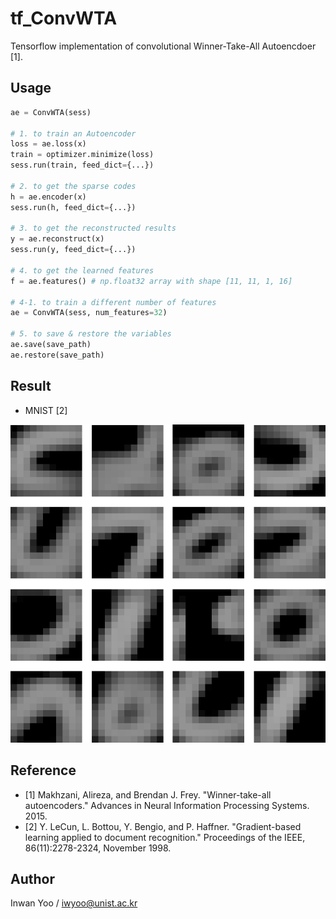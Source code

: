 # tf_ConvWTA
Tensorflow implementation of convolutional Winner-Take-All Autoencdoer [1].

## Usage
```python
ae = ConvWTA(sess)

# 1. to train an Autoencoder
loss = ae.loss(x)
train = optimizer.minimize(loss)
sess.run(train, feed_dict={...})

# 2. to get the sparse codes
h = ae.encoder(x)
sess.run(h, feed_dict={...})

# 3. to get the reconstructed results
y = ae.reconstruct(x)
sess.run(y, feed_dict={...})

# 4. to get the learned features
f = ae.features() # np.float32 array with shape [11, 11, 1, 16]

# 4-1. to train a different number of features
ae = ConvWTA(sess, num_features=32)

# 5. to save & restore the variables
ae.save(save_path)
ae.restore(save_path)
```

## Result
- MNIST [2]

![alt tag](grid.gif) 

## Reference
- [1] Makhzani, Alireza, and Brendan J. Frey. "Winner-take-all autoencoders." Advances in Neural Information Processing Systems. 2015.
- [2] Y. LeCun, L. Bottou, Y. Bengio, and P. Haffner. "Gradient-based learning applied to document recognition." Proceedings of the IEEE, 86(11):2278-2324, November 1998.

## Author
Inwan Yoo / iwyoo@unist.ac.kr
